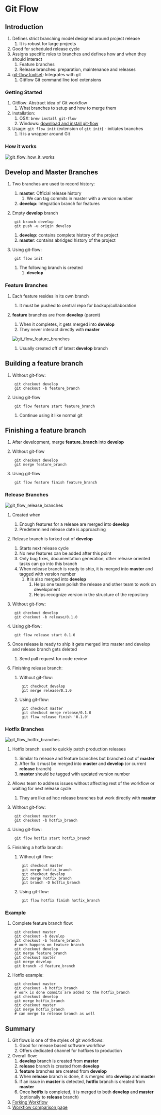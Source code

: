 # Git Flow #
## Introduction ##
1. Defines strict branching model designed around project release
	1. It is robust for large projects
2. Good for scheduled release cycle
3. Assigns specific roles to branches and defines how and when they should interact
	1. Feature branches
	2. Release branches: preparation, maintenance and releases
4. [git-flow toolset](https://github.com/nvie/gitflow): Integrates with git
	1. Gitflow Git command line tool extensions

### Getting Started ###
1. Gitflow: Abstract idea of Git workflow
	1. What branches to setup and how to merge them
2. Installation:
	1. OSX: `brew install git-flow`
	2. Windows: [download and install git-flow](https://git-scm.com/download/win)
3. Usage: `git flow init` (extension of `git init`) - initiates branches
	1. It is a wrapper around Git

### How it works ###

![git_flow_how_it_works](git_flow_how_it_works.svg)

## Develop and Master Branches ##
1. Two branches are used to record history: 
	1. **master**: Official release history
		1. We can tag commits in master with a version number
	2. **develop**: Integration branch for features
2. Empty **develop** branch

		git branch develop
		git push -u origin develop

	1. **develop**: contains complete history of the project
	2. **master**: contains abridged history of the project
3. Using git-flow:

		git flow init

	1. The following branch is created
		1. **develop**

### Feature Branches ###
1. Each feature resides in its own branch
	1. It must be pushed to central repo for backup/collaboration
2. **feature** branches are from **develop** (parent)
	1. When it completes, it gets merged into **develop**
	2. They never interact directly with **master**

	![git_flow_feature_branches](git_flow_feature_branches.svg)

	1. Usually created off of latest **develop** branch 

## Building a feature branch ##
1. Without git-flow:

		git checkout develop
		git checkout -b feature_branch

2. Using git-flow

		git flow feature start feature_branch

	1. Continue using it like normal git

## Finishing a feature branch ##
1. After development, merge **feature_branch** into **develop**
2. Without git-flow

		git checkout develop
		git merge feature_branch

3. Using git-flow

		git flow feature finish feature_branch

### Release Branches ###

![git_flow_release_branches](git_flow_release_branches.svg)

1. Created when
	1. Enough features for a release are merged into **develop**
	2. Predetermined release date is approaching
2. Release branch is forked out of **develop**
	1. Starts next release cycle
	2. No new features can be added after this point
	3. Only bug fixes, documentation generation, other release oriented tasks can go into this branch
	4. When release branch is ready to ship, it is merged into **master** and tagged with version number
		1. It is also merged into **develop**
			1. Helps one team polish the release and other team to work on development
			2. Helps recognize version in the structure of the repository
3. Without git-flow:

		git checkout develop
		git checkout -b release/0.1.0

4. Using git-flow:

		git flow release start 0.1.0

5. Once release is ready to ship it gets merged into master and develop and release branch gets deleted
	1. Send pull request for code review
6. Finishing release branch:
	1. Without git-flow:

			git checkout develop
			git merge release/0.1.0

	2. Using git-flow:

			git checkout master
			git checkout merge release/0.1.0
			git flow release finish '0.1.0'

### Hotfix Branches ###

![git_flow_hotfix_branches](git_flow_hotfix_branches.svg)

1. Hotfix branch: used to quickly patch production releases
	1. Similar to release and feature branches but branched out of **master**
	2. After fix it must be merged into **master** and **develop** (or current **release** branch)
	3. **master** should be tagged with updated version number
2. Allows team to address issues without affecting rest of the workflow or waiting for next release cycle
	1. They are like ad hoc release branches but work directly with **master**
3. Without git-flow:

		git checkout master
		git checkout -b hotfix_branch

4. Using git-flow:

		git flow hotfix start hotfix_branch

5. Finishing a hotfix branch:
	1. Without git-flow:

			git checkout master
			git merge hotfix_branch
			git checkout develop
			git merge hotfix_branch
			git branch -D hotfix_branch

	2. Using git-flow:

			git flow hotfix finish hotfix_branch

### Example ###
1. Complete feature branch flow:

		git checkout master
		git checkout -b develop
		git checkout -b feature_branch
		# work happens on feature branch
		git checkout develop
		git merge feature_branch
		git checkout master
		git merge develop
		git branch -d feature_branch

2. Hotfix example:

		git checkout master
		git checkout -b hotfix_branch
		# work is done commits are added to the hotfix_branch
		git checkout develop
		git merge hotfix_branch
		git checkout master
		git merge hotfix_branch
		# can merge to release branch as well

## Summary ##
1. Git flows is one of the styles of git workflows:
	1. Good for release based software workflow
	2. Offers dedicated channel for hotfixes to production
2. Overall flow:
	1. **develop** branch is created from **master**
	2. **release** branch is created from **develop**
	3. **feature** branches are created from **develop**
	4. When **release** branch is done, it is merged into **develop** and **master**
	5. If an issue in **master** is detected, **hotfix** branch is created from **master**
	6. Once **hotfix** is completed, it is merged to both **develop** and **master** (optionally to **release** branch)
3. [Forking Workflow](https://www.atlassian.com/git/tutorials/comparing-workflows/forking-workflow)
4. [Workflow comparison page](https://www.atlassian.com/git/tutorials/comparing-workflows)
